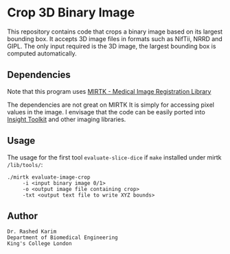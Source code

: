 # Crop 3D Binary Image
This repository contains code that crops a binary image based on its largest bounding box. It accepts 3D image files in formats such as NifTii, NRRD and GIPL. The only input required is the 3D image, the largest bounding box is computed automatically. 

## Dependencies
Note that this program uses [MIRTK - Medical Image Registration Library](https://github.com/BioMedIA/MIRTK) 

The dependencies are not great on MIRTK It is simply for accessing pixel values in the image. I envisage that the code can be easily ported into [Insight Toolkit](https://github.com/InsightSoftwareConsortium/ITK) and other imaging libraries. 

## Usage 
The usage for the first tool ```evaluate-slice-dice``` if ``make`` installed under mirtk ``/lib/tools/``:
```
./mirtk evaluate-image-crop 
     -i <input binary image 0/1> 
     -o <output image file containing crop>
     -txt <output text file to write XYZ bounds>
```



## Author 
```
Dr. Rashed Karim 
Department of Biomedical Engineering 
King's College London 
```
